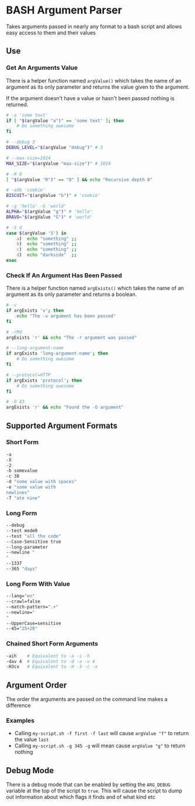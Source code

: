 # BASH Argument Parser

Takes arguments passed in nearly any format to a bash script and allows easy access to them and their values

## Use

### Get An Arguments Value

There is a helper function named `argValue()` which takes the name of 
an argument as its only parameter and returns the value given to the argument.

If the argument doesn't have a value or hasn't been passed nothing is returned.

```bash
# -a 'some text'
if [ "$(argValue "a")" == 'some text' ]; then
	# Do something awesome
fi

# --debug 3
DEBUG_LEVEL="$(argValue "debug")" # 3

# --max-size=1024
MAX_SIZE="$(argValue "max-size")" # 1024

# -R 0
[ "$(argValue "R")" == "0" ] && echo "Recursive depth 0"

# -aXb 'cookie'
BISCUIT="$(argValue "b")" # 'cookie'

# -g 'hello' -G 'world'
ALPHA="$(argValue "g")" # 'hello'
BRAVO="$(argValue "G")" # 'world'

# -S d
case $(argValue 'S') in
	a)	echo "something" ;;
	b)	echo "something" ;;
	c)	echo "something" ;;
	d)	echo "darkside"  ;;
esac
```

### Check If An Argument Has Been Passed

There is a helper function named `argExists()` which takes the name of 
an argument as its only parameter and returns a boolean.

```bash
# -v
if argExists 'v'; then
	echo "The -v argument has been passed"
fi

# -rMd
argExists 'r' && echo "The -r argument was passed"

# --long-argument-name
if argExists 'long-argument-name'; then
	# Do something awesome
fi

# --protocol=HTTP
if argExists 'protocol'; then
	# Do something awesome
fi

# -O 43
argExists 'r' && echo "Found the -O argument"
```

## Supported Argument Formats

### Short Form

```bash
-a
-X
-2
-b somevalue
-c 38
-d "some value with spaces"
-e "some value with
newlines"
-7 "ate nine"
```

### Long Form

```bash
--debug
--test mode0
--test "all the code"
--Case-Sensitive true
--long-parameter
--newline "
"
--1337
--365 "days"
```

### Long Form With Value

```bash
--lang="en"
--crawl=false
--match-pattern=".+"
--newline="
"
--UpperCase=sensitive
--45="25+20"
```

### Chained Short Form Arguments

```bash
-aih	# Equivalent to -a -i -h
-dav 4	# Equivalent to -d -a -v 4
-H3cx	# Equivalent to -H -3 -c -x
```

## Argument Order

The order the arguments are passed on the command line makes a difference

### Examples

* Calling `my-script.sh -f first -f last` will cause `argValue "f"` to return the value `last`
* Calling `my-script.sh -g 345 -g` will mean cause `argValue "g"` to return nothing

## Debug Mode

There is a debug mode that can be enabled by setting the `ARG_DEBUG` variable at the top of the script to `true`.
This will cause the script to dump out information about which flags it finds and of what kind etc